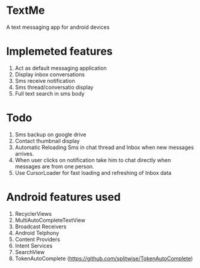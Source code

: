 # TextMe
A text messaging app for android devices

# Implemeted features
  1. Act as default messaging application
  2. Display inbox conversations
  3. Sms receive notification
  4. Sms thread/conversatio display
  5. Full text search in sms body
  
# Todo
  1. Sms backup on google drive
  2. Contact thumbnail display
  3. Automatic Reloading Sms in chat thread and Inbox when new messages arrives.
  4. When user clicks on notification take him to chat directly when messages are from one person.
  5. Use CursorLoader for fast loading and refreshing of Inbox data
  
# Android features used
  1. RecyclerViews
  2. MultiAutoCompleteTextView
  3. Broadcast Receivers
  4. Android Telphony
  5. Content Providers
  6. Intent Services
  7. SearchView
  8. TokenAutoComplete (https://github.com/splitwise/TokenAutoComplete)
  
  
  
